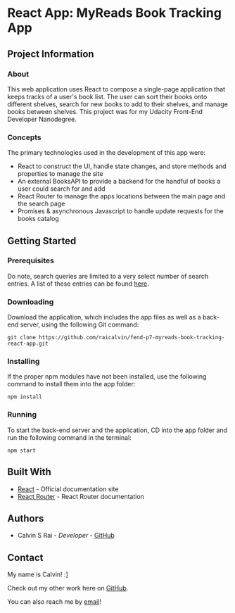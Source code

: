 # React App: MyReads Book Tracking App

## Project Information

### About

This web application uses React to compose a single-page application that keeps tracks of a user's book list. The user can sort their books onto different shelves, search for new books to add to their shelves, and manage books between shelves. This project was for my Udacity Front-End Developer Nanodegree.

### Concepts

The primary technologies used in the development of this app were:

- React to construct the UI, handle state changes, and store methods and properties to manage the site
- An external BooksAPI to provide a backend for the handful of books a user could search for and add
- React Router to manage the apps locations between the main page and the search page
- Promises & asynchronous Javascript to handle update requests for the books catalog

## Getting Started

### Prerequisites

Do note, search queries are limited to a very select number of search entries. A list of these entries can be found [here](https://github.com/raicalvin/fend-p7-myreads-book-tracking-react-app/blob/master/SEARCH_TERMS.md).

### Downloading

Download the application, which includes the app files as well as a back-end server, using the following Git command:

```
git clone https://github.com/raicalvin/fend-p7-myreads-book-tracking-react-app.git
```

### Installing

If the proper npm modules have not been installed, use the following command to install them into the app folder:

```
npm install
```

### Running

To start the back-end server and the application, CD into the app folder and run the following command in the terminal:

```
npm start
```

## Built With

- [React](https://reactjs.org/) - Official documentation site
- [React Router](https://reacttraining.com/react-router/) - React Router documentation

## Authors

- Calvin S Rai - _Developer_ - [GitHub](https://github.com/raicalvin)

## Contact

My name is Calvin! :]

Check out my other work here on [GitHub](https://github.com/raicalvin).

You can also reach me by [email](mailto:raicalvin@gmail.com)!
